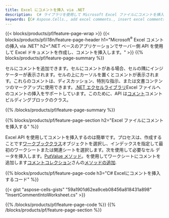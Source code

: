 ```yaml
---
title: Excel にコメントを挿入 via .NET
description:  C# ライブラリを使用して Microsoft Excel ファイルにコメントを挿入する方法を示すソース コード。
keywords: [C# Aspose.Cells., add excel comments., insert excel comments., access excel comments., remove excel comments., delete excel comments., add comments in excel., insert comments in excel., access comments in excel., remove comments in excel., delete comments in excel]
---
```

{{< blocks/products/pf/feature-page-wrap >}}
{{< blocks/products/pf/i18n/feature-page-header h1="Microsoft<sup>&reg;</sup> Excel コメントの挿入 via .NET" h2=".NET ベースのアプリケーションでサーバー側 API を使用して Excel ドキュメントを作成し、コメントを挿入します。" >}}
{{% blocks/products/pf/feature-page-summary %}}

セルにコメントを追加できます。セルにコメントがある場合、セルの隅にインジケーターが表示されます。セルの上にカーソルを置くとコメントが表示されます。これらのコメントは、ディスカッション、特別な指示、または文書コンテンツのマークアップに使用できます。[.NET エクセルライブラリ](/cells/ja/net/)Excel ファイルへのコメントの挿入をサポートしています。このために、API は[コメント](https://reference.aspose.com/cells/net/aspose.cells/comment)コメントビルディングブロックのクラス。

{{% /blocks/products/pf/feature-page-summary %}}

{{% blocks/products/pf/feature-page-section h2="Excel ファイルにコメントを挿入する" %}}

Excel API を使用してコメントを挿入するのは簡単です。プロセスは、作成することです[ワークブッククラス](https://reference.aspose.com/cells/net/aspose.cells/workbook)オブジェクトを選択し、インデックスを指定して最初のワークシートまたは関連シートを選択します。次を使用して必要なセル データを挿入します。[PutValue メソッド](https://reference.aspose.com/cells/net/aspose.cells/cell/methods/putvalue/index)。を使用してワークシートにコメントを追加します[コメントコレクション](https://reference.aspose.com/cells/net/aspose.cells/commentcollection)さんの[メソッドの追加](https://reference.aspose.com/cells/net/aspose.cells.commentcollection/add/methods/1).

{{% blocks/products/pf/feature-page-code h3="C# Excelにコメントを挿入するコード" %}}

{{< gist "aspose-cells-gists" "59a1901d62ea9ceb08456a818431a898" "InsertCommentIntoWorksheet.cs" >}}

{{% /blocks/products/pf/feature-page-code %}}
{{% /blocks/products/pf/feature-page-section %}}
